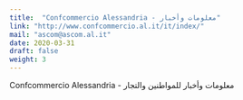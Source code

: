 ```yaml
---
title:  "Confcommercio Alessandria - معلومات وأخبار"
link: "http://www.confcommercio.al.it/it/index/"
mail: "ascom@ascom.al.it"
date: 2020-03-31
draft: false
weight: 3
---
```


Confcommercio Alessandria - معلومات وأخبار للمواطنين والتجار
